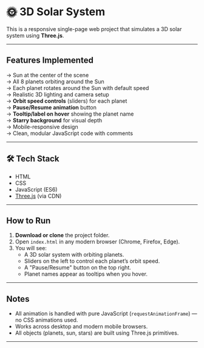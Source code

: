 # 🌞 3D Solar System 

This is a responsive single-page web project that simulates a 3D solar system using **Three.js**.

---

##  Features Implemented

-> Sun at the center of the scene  
-> All 8 planets orbiting around the Sun  
-> Each planet rotates around the Sun with default speed  
-> Realistic 3D lighting and camera setup  
-> **Orbit speed controls** (sliders) for each planet  
-> **Pause/Resume animation** button  
-> **Tooltip/label on hover** showing the planet name  
-> **Starry background** for visual depth  
-> Mobile-responsive design  
-> Clean, modular JavaScript code with comments

---

## 🛠 Tech Stack

- HTML
- CSS
- JavaScript (ES6)
- [Three.js](https://threejs.org/) (via CDN)

---


##  How to Run

1. **Download or clone** the project folder.
2. Open `index.html` in any modern browser (Chrome, Firefox, Edge).
3. You will see:
   - A 3D solar system with orbiting planets.
   - Sliders on the left to control each planet’s orbit speed.
   - A "Pause/Resume" button on the top right.
   - Planet names appear as tooltips when you hover.

---

##  Notes

- All animation is handled with pure JavaScript (`requestAnimationFrame`) — no CSS animations used.
- Works across desktop and modern mobile browsers.
- All objects (planets, sun, stars) are built using Three.js primitives.

---







